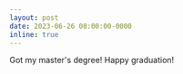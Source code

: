 ```yaml
---
layout: post
date: 2023-06-26 08:00:00-0000
inline: true
---
```


Got my master's degree! Happy graduation!

